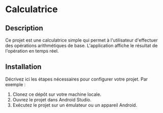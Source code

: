 # Calculatrice

## Description

Ce projet est une calculatrice simple qui permet à l'utilisateur d'effectuer des opérations arithmétiques de base. L'application affiche le résultat de l'opération en temps réel.

## Installation

Décrivez ici les étapes nécessaires pour configurer votre projet. Par exemple :

1. Clonez ce dépôt sur votre machine locale.
2. Ouvrez le projet dans Android Studio.
3. Exécutez le projet sur un émulateur ou un appareil Android.